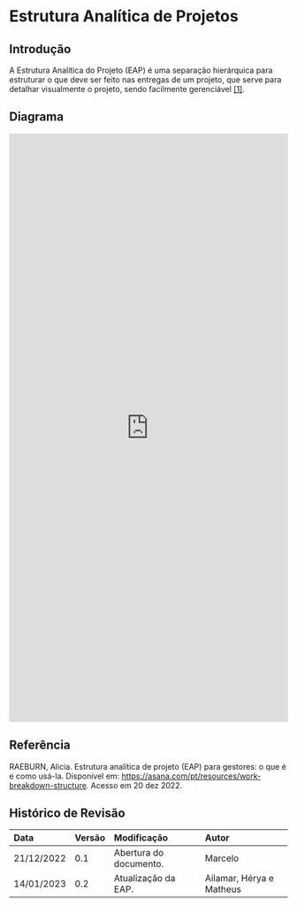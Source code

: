 # Estrutura Analítica de Projetos

## Introdução

A Estrutura Analítica do Projeto (EAP) é uma separação hierárquica para estruturar o que deve ser feito nas entregas de um projeto, que serve para detalhar visualmente o projeto, sendo facilmente gerenciável [[1]](#ref1).

## Diagrama

<iframe frameborder="0" style="width:100%;height:1063px;" src="https://viewer.diagrams.net/?tags=%7B%7D&highlight=0000ff&nav=1&title=EAP_v1#Uhttps%3A%2F%2Fdrive.google.com%2Fuc%3Fid%3D15cMCRClEgKi9DgHn_vJ_j5bWvpayVSIg%26export%3Ddownload"></iframe>

## Referência
<a id="ref1"></a>
RAEBURN, Alicia. Estrutura analítica de projeto (EAP) para gestores: o que é e como usá-la. Disponível em: https://asana.com/pt/resources/work-breakdown-structure. Acesso em 20 dez 2022.

## Histórico de Revisão

| Data       | Versão | Modificação | Autor |
| :--------- | :----- | :---------- | :---- |
| 21/12/2022 | 0.1    | Abertura do documento.| Marcelo |
| 14/01/2023 | 0.2    | Atualização da EAP.| Ailamar, Hérya e Matheus |
